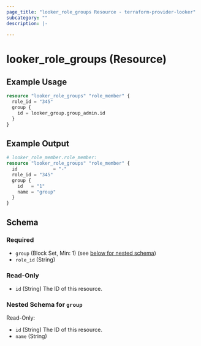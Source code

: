 ```yaml
---
page_title: "looker_role_groups Resource - terraform-provider-looker"
subcategory: ""
description: |-
  
---
```

# looker_role_groups (Resource)

## Example Usage
```terraform
resource "looker_role_groups" "role_member" {
  role_id = "345"
  group {
    id = looker_group.group_admin.id
  }
}
```

## Example Output
```terraform
# looker_role_member.role_member:
resource "looker_role_groups" "role_member" {
  id             = "-"
  role_id = "345"
  group {
    id   = "1"
    name = "group"
  }
}
```

<!-- schema generated by tfplugindocs -->
## Schema

### Required

- `group` (Block Set, Min: 1) (see [below for nested schema](#nestedblock--group))
- `role_id` (String)

### Read-Only

- `id` (String) The ID of this resource.

<a id="nestedblock--group"></a>
### Nested Schema for `group`

Read-Only:

- `id` (String) The ID of this resource.
- `name` (String)

